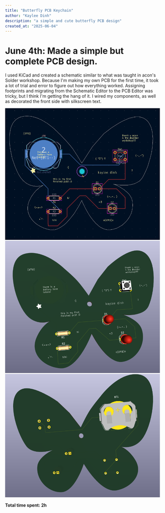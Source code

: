 ```yaml
---
title: "Butterfly PCB Keychain"
author: "Kaylee Dinh"
description: "a simple and cute butterfly PCB design"
created_at: "2025-06-04"
---
```


# June 4th: Made a simple but complete PCB design.

I used KiCad and created a schematic similar to what was taught in acon's Solder workshop.
Because I'm making my own PCB for the first time, it took a lot of trial and error to figure out how everything worked. Assigning footprints and migrating from the Schematic Editor to the PCB Editor was tricky, but I think I'm getting the hang of it.
I wired my components, as well as decorated the front side with silkscreen text.

![pcb design](pcb.png)
![front 3d view](3d_front.png)
![back 3d view](3d_back.png)

**Total time spent: 2h**
